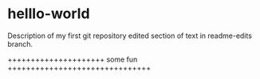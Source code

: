 # helllo-world
Description of my first git repository
edited section of text in readme-edits branch.

+++++++++++++++++++++ some fun +++++++++++++++++++++++++++++++
